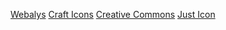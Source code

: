 [Webalys](https://www.iconfinder.com/webalys)
[Craft Icons](https://www.iconfinder.com/aathis)
[Creative Commons](https://creativecommons.org/licenses/by/3.0/legalcode)
[Just Icon](https://www.iconfinder.com/justicon)
